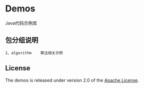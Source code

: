 # Demos
Java代码示例库

## 包分组说明
	1、algorithm    算法相关示例

## License
The demos is released under version 2.0 of the [Apache License][].

[Apache License]: http://www.apache.org/licenses/LICENSE-2.0